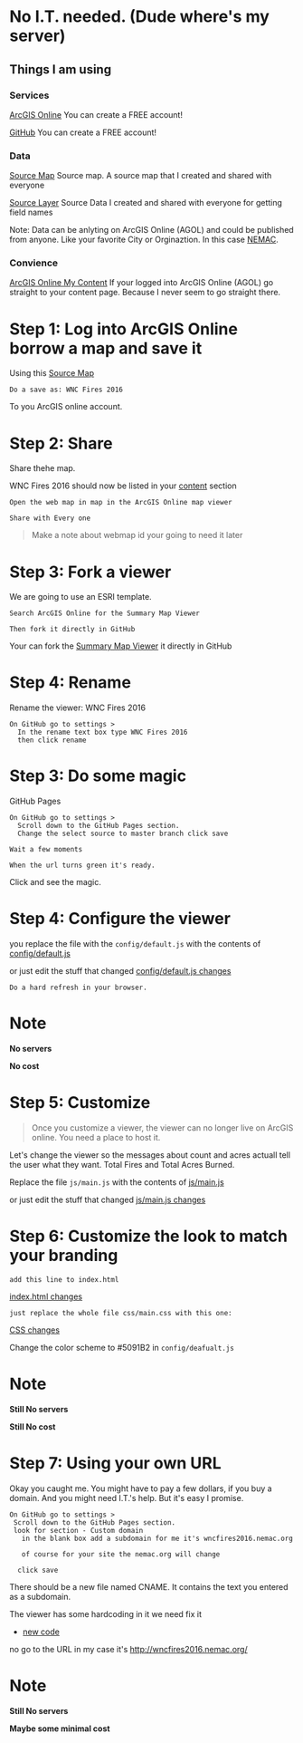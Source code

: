 
# No I.T. needed. (Dude where's my server)

## Things I am using

### Services
[ArcGIS Online](http://www.arcgis.com/)
You can create a FREE account!

[GitHub](https://github.com/)
You can create a FREE account!


### Data

 [Source Map](http://www.arcgis.com/home/webmap/viewer.html?webmap=7a1f7ebd8d7f429b94335e8890561c4d)
 Source map.  A source map that I created and shared with everyone
 
[Source Layer](http://services1.arcgis.com/PwLrOgCfU0cYShcG/arcgis/rest/services/wnc_fires_2016/FeatureServer/1)
Source Data I created and shared with everyone for getting field names

Note: Data can be anlyting on ArcGIS Online (AGOL) and could be published from anyone. Like your favorite City or Orginaztion. In this case [NEMAC](https://nemac.unca.edu/).

### Convience
[ArcGIS Online My Content](http://www.arcgis.com/home/content.html)
If your logged into ArcGIS Online (AGOL) go straight to your content page.  Because I never seem to go straight there.


# Step 1: Log into ArcGIS Online borrow a map and save it

Using this [Source Map](http://www.arcgis.com/home/webmap/viewer.html?webmap=7a1f7ebd8d7f429b94335e8890561c4d)

```
Do a save as: WNC Fires 2016
```

To you ArcGIS online account.


# Step 2: Share

Share thehe map.

WNC Fires 2016 should now be listed in your [content](http://www.arcgis.com/home/content.html) section

```
Open the web map in map in the ArcGIS Online map viewer
```

```
Share with Every one
```

> Make a note about webmap id your going to need it later


# Step 3: Fork a viewer

We are going to use an ESRI template.  

```
Search ArcGIS Online for the Summary Map Viewer 
```


```
Then fork it directly in GitHub
```


Your can fork the [Summary Map Viewer](https://github.com/Esri/summary-viewer-template) it directly in GitHub


# Step 4: Rename

Rename the viewer:  WNC Fires 2016 

```
On GitHub go to settings >  
  In the rename text box type WNC Fires 2016 
  then click rename
```

# Step 3: Do some magic

GitHub Pages

```
On GitHub go to settings >
  Scroll down to the GitHub Pages section.
  Change the select source to master branch click save
```

```
Wait a few moments
```

```
When the url turns green it's ready.  
```

Click and see the magic.


# Step 4: Configure the viewer


you replace the file with the ```config/default.js``` with the contents of 
[config/default.js](https://gist.github.com/daveism/f05a1c146d9d3f41e31efb0757e7dfce)


or just edit the stuff that changed
[config/default.js changes](https://gist.github.com/daveism/f05a1c146d9d3f41e31efb0757e7dfce/revisions)


```
Do a hard refresh in your browser.
```

# Note

**No servers**

**No cost**


# Step 5: Customize
> Once  you customize a viewer, the viewer can no longer live on ArcGIS online. 
> You need a place to host it.


Let's change the viewer so the messages about count and acres actuall tell the user what they want.  Total Fires and Total Acres Burned. 

Replace the file ```js/main.js``` with the contents of 
[js/main.js](https://gist.github.com/daveism/981289ab2730a7f1f148e6b991ef7020)

or just edit the stuff that changed
[js/main.js changes](https://gist.github.com/daveism/981289ab2730a7f1f148e6b991ef7020/revisions)

# Step 6: Customize the look to match your branding

```
add this line to index.html
```

[index.html changes](https://gist.github.com/daveism/9d02902697ffc62f4ccc4f67b7ce011e#file-ncgis-2017-index-no-dns-html-L16)

```
just replace the whole file css/main.css with this one:
```

[CSS changes](https://gist.github.com/daveism/aa4af8c979021671d9ec6ab37d729a60)


Change the color scheme to #5091B2 in ```config/deafualt.js```

# Note

**Still No servers**

**Still No cost**

# Step 7: Using your own URL

Okay you caught me.  You might have to pay a few dollars, if you buy a domain. And you might need I.T.'s help. But it's easy I promise.


```
On GitHub go to settings >
 Scroll down to the GitHub Pages section.
 look for section - Custom domain
   in the blank box add a subdomain for me it's wncfires2016.nemac.org
   
   of course for your site the nemac.org will change

  click save
```

There should be a new file named CNAME.  It contains the text you entered as a subdomain.

The viewer has some hardcoding in it we need fix it

- [new code](https://gist.github.com/daveism/d9d2cf2d34c5ee9b540ec5ca8abf4dab/revisions)

no go to the URL in my case it's http://wncfires2016.nemac.org/

# Note

**Still No servers**

**Maybe some minimal cost**
